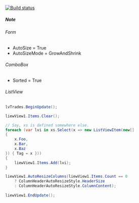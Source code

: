 [![Build status](https://ci.appveyor.com/api/projects/status/dvc4m5u53hjey7gr?svg=true)](https://ci.appveyor.com/project/tatsuya/winforms-utility-library)

##### Note

###### Form
* AutoSize = True
* AutoSizeMode = GrowAndShrink

###### ComboBox
* Sorted = True

###### ListView
```csharp
lvTrades.BeginUpdate();

liewView1.Items.Clear();

// Say, xs is defined somewhere else.
foreach (var lvi in xs.Select(x => new ListViewItem(new[]
{
    x.Foo,
    x.Bar,
    x.Baz
}) { Tag = x }))
{
    liewView1.Items.Add(lvi);
}

liewView1.AutoResizeColumns(liewView1.Items.Count == 0
    ? ColumnHeaderAutoResizeStyle.HeaderSize
    : ColumnHeaderAutoResizeStyle.ColumnContent);
    
liewView1.EndUpdate();
```

